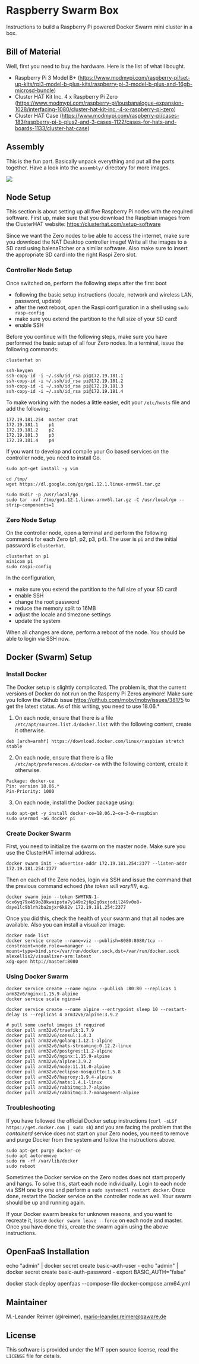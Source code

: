 # Raspberry Swarm Box

Instructions to build a Raspberry Pi powered Docker Swarm mini cluster in a box.

## Bill of Material

Well, first you need to buy the hardware. Here is the list of what I bought.

* Raspberry Pi 3 Model B+ (https://www.modmypi.com/raspberry-pi/set-up-kits/rpi3-model-b-plus-kits/raspberry-pi-3-model-b-plus-and-16gb-microsd-bundle)
* Cluster HAT Kit Inc. 4 x Raspberry Pi Zero (https://www.modmypi.com/raspberry-pi/iousbanalogue-expansion-1028/interfacing-1080/cluster-hat-kit-inc.-4-x-raspberry-pi-zero)
* Cluster HAT Case (https://www.modmypi.com/raspberry-pi/cases-183/raspberry-pi-b-plus2-and-3-cases-1122/cases-for-hats-and-boards-1133/cluster-hat-case)

## Assembly

This is the fun part. Basically unpack everything and put all the parts together.
Have a look into the `assembly/` directory for more images.

![](assembly/IMG_20190207_134102.jpg)

## Node Setup

This section is about setting up all five Raspberry Pi nodes with the required software. First up, make sure that you download
the Raspbian images from the ClusterHAT website: https://clusterhat.com/setup-software

Since we want the Zero nodes to be able to access the internet, make sure you download the NAT Desktop controller image! Write all
the images to a SD card using balenaEtcher or a similar software. Also make sure to insert the appropriate SD card into the right
Raspi Zero slot.

### Controller Node Setup

Once switched on, perform the following steps after the first boot
- following the basic setup instructions (locale, network and wireless LAN, password, update)
- after the next reboot, open the Raspi configuration in a shell using `sudo rasp-config`
- make sure you extend the partition to the full size of your SD card! 
- enable SSH

Before you continue with the following steps, make sure you have performed the basic setup of all four Zero nodes.
In a terminal, issue the following commands:
```
clusterhat on

ssh-keygen 
ssh-copy-id -i ~/.ssh/id_rsa pi@172.19.181.1
ssh-copy-id -i ~/.ssh/id_rsa pi@172.19.181.2
ssh-copy-id -i ~/.ssh/id_rsa pi@172.19.181.3
ssh-copy-id -i ~/.ssh/id_rsa pi@172.19.181.4
```

To make working with the nodes a little easier, edit your `/etc/hosts` file and add the following:
```
172.19.181.254  master cnat
172.19.181.1    p1
172.19.181.2    p2
172.19.181.3    p3
172.19.181.4    p4
```

If you want to develop and compile your Go based services on the controller node, you need to install Go.
```
sudo apt-get install -y vim

cd /tmp/
wget https://dl.google.com/go/go1.12.1.linux-armv6l.tar.gz

sudo mkdir -p /usr/local/go
sudo tar -xvf /tmp/go1.12.1.linux-armv6l.tar.gz -C /usr/local/go --strip-components=1
```

### Zero Node Setup

On the controller node, open a terminal and perform the following commands for each Zero (p1, p2, p3, p4).
The user is `pi` and the initial password is `clusterhat`. 

```
clusterhat on p1
minicom p1
sudo raspi-config
```

In the configuration, 
- make sure you extend the partition to the full size of your SD card! 
- enable SSH
- change the root password
- reduce the memory split to 16MB
- adjust the locale and timezone settings
- update the system

When all changes are done, perform a reboot of the node. You should be able to login via SSH now.


## Docker (Swarm) Setup

### Install Docker

The Docker setup is slightly complicated. The problem is, that the current versions of Docker do not run on the Rasperry Pi Zeros anymore! Make
sure you follow the Github issue https://github.com/moby/moby/issues/38175 to get the latest status. As of this writing, you need to use 18.06.*

1. On each node, ensure that there is a file `/etc/apt/sources.list.d/docker.list` with the following content, create it otherwise.
```
deb [arch=armhf] https://download.docker.com/linux/raspbian stretch stable
```

2. On each node, ensure that there is a file `/etc/apt/preferences.d/docker-ce` with the following content, create it otherwise.
```
Package: docker-ce
Pin: version 18.06.*
Pin-Priority: 1000
```

3. On each node, install the Docker package using: 
```
sudo apt-get -y install docker-ce=18.06.2~ce~3-0~raspbian
sudo usermod -aG docker pi
```

### Create Docker Swarm

First, you need to initialize the swarm on the master node. Make sure you use the ClusterHAT internal address.
```
docker swarm init --advertise-addr 172.19.181.254:2377 --listen-addr 172.19.181.254:2377
```

Then on each of the Zero nodes, login via SSH and issue the command that the previous command echoed _(the token will vary!!!)_, e.g.
```
docker swarm join --token SWMTKN-1-6cx6yq79x459o28kwaipsta7y149o2j6p2g0sxjodil249v0o8-daye1lc9blrh2ba2ojxr6k82v 172.19.181.254:2377
```

Once you did this, check the health of your swarm and that all nodes are available. Also you can install a visualizer image. 
```
docker node list
docker service create --name=viz --publish=8080:8080/tcp --constraint=node.role==manager --mount=type=bind,src=/var/run/docker.sock,dst=/var/run/docker.sock alexellis2/visualizer-arm:latest
xdg-open http://master:8080
```

### Using Docker Swarm

```
docker service create --name nginx --publish :80:80 --replicas 1 arm32v6/nginx:1.15.9-alpine
docker service scale nginx=4

docker service create --name alpine --entrypoint sleep 10 --restart-delay 1s --replicas 4 arm32v6/alpine:3.9.2

# pull some useful images if required
docker pull arm32v6/traefik:1.7.9
docker pull arm32v6/consul:1.4.3
docker pull arm32v6/golang:1.12.1-alpine
docker pull arm32v6/nats-streaming:0.12.2-linux
docker pull arm32v6/postgres:11.2-alpine
docker pull arm32v6/nginx:1.15.9-alpine
docker pull arm32v6/alpine:3.9.2
docker pull arm32v6/node:11.11.0-alpine
docker pull arm32v6/eclipse-mosquitto:1.5.8
docker pull arm32v6/haproxy:1.9.4-alpine
docker pull arm32v6/nats:1.4.1-linux
docker pull arm32v6/rabbitmq:3.7-alpine
docker pull arm32v6/rabbitmq:3.7-management-alpine
```

### Troubleshooting

If you have followed the official Docker setup instructions (`curl -sLSf https://get.docker.com | sudo sh`) and you are facing the problem that 
the _containerd_ service does not start on your Zero nodes, you need to remove and purge Docker from the system and follow the instructions above.
```
sudo apt-get purge docker-ce
sudo apt autoremove
sudo rm -rf /var/lib/docker
sudo reboot
``` 

Sometimes the Docker service on the Zero nodes does not start properly and hangs. To solve this, start each node individually. Login to each node
via SSH one by one and perform a `sudo systemctl restart docker`. Once done, restart the Docker service on the controller node as well. Your swarm
should be up and running again.

If your Docker swarm breaks for unknown reasons, and you want to recreate it, issue `docker swarm leave --force` on each node and master. Once you 
have done this, create the swarm again using the above instructions. 

## OpenFaaS Installation

echo "admin" | docker secret create basic-auth-user -
echo "admin" | docker secret create basic-auth-password -
export BASIC_AUTH="false"

docker stack deploy openfaas --compose-file docker-compose.arm64.yml



## Maintainer

M.-Leander Reimer (@lreimer), <mario-leander.reimer@qaware.de>

## License

This software is provided under the MIT open source license, read the `LICENSE`
file for details.
